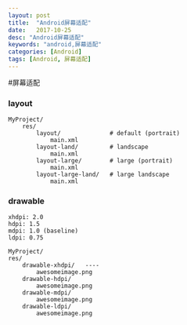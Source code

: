 ```yaml
---
layout: post
title:  "Android屏幕适配"
date:   2017-10-25
desc: "Android屏幕适配"
keywords: "android,屏幕适配"
categories: [Android]
tags: [Android, 屏幕适配]
---
```



#屏幕适配

### layout

	MyProject/
		res/
			layout/              # default (portrait)
				main.xml
			layout-land/         # landscape
				main.xml
			layout-large/        # large (portrait)
				main.xml
			layout-large-land/   # large landscape
				main.xml

### drawable

	xhdpi: 2.0
    hdpi: 1.5
    mdpi: 1.0 (baseline)
    ldpi: 0.75
	
	MyProject/
	res/
		drawable-xhdpi/   ---- 
			awesomeimage.png
		drawable-hdpi/
			awesomeimage.png
		drawable-mdpi/
			awesomeimage.png
		drawable-ldpi/
			awesomeimage.png



    
